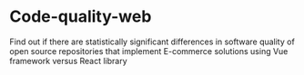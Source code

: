 # Code-quality-web
Find out if  there are statistically significant differences in software quality of open source repositories that implement E-commerce solutions using Vue framework versus React library

